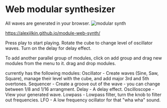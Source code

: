 # Web modular synthesizer
All waves are generated in your browser.
![modular synth](https://user-images.githubusercontent.com/16067593/69498908-a9fe1980-0ef5-11ea-90ef-b40e907743d4.png)

https://alexjilkin.github.io/module-web-synth/

Press play to start playing.
Rotate the cube to change level of oscillator waves.
Turn on the delay for delay effect.

To add another parallel group of modules, click on add group and drag new modules from the menu to it.
drag and drop modules.

currently has the following modules: 
  Oscillator - Create waves (Sine, Saw, Square), manage their level with the cube, and add major 3rd and 5th overtones.
  Sequencer - Create a groove out of the wave - you can change between 1/8 and 1/16 arrangment.
  Delay - A delay effect.
  Oscilloscope - View your generated wave.
  Lowpass - Lowpass filter, turn the knob to filter out frequencies.
  LFO - A low frequency ocillator for that "wha wha" sound.
  
